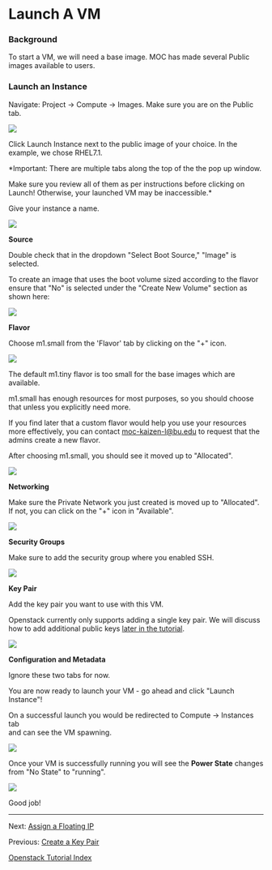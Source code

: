 # Launch A VM

### Background

To start a VM, we will need a base image.  MOC has made several Public images available to users. 

### Launch an Instance
Navigate: Project -> Compute -> Images.  Make sure you are on the Public tab.

![](_static/img/base_images_public.png)

Click Launch Instance next to the public image of your choice.  In the example, we chose RHEL7.1.  

*Important: There are multiple tabs along the top of the the pop up window.

Make sure you review all of them as per instructions before clicking on Launch!  Otherwise, your launched VM may be inaccessible.*

Give your instance a name.

![](_static/img/launch_details.png)

**Source**

Double check that in the dropdown "Select Boot Source," "Image" is selected.

To create an image that uses the boot volume sized according to the flavor ensure that "No" is selected under the "Create New Volume" section as shown here:

![](_static/img/launch_source.png)


**Flavor**  

Choose m1.small from the 'Flavor' tab by clicking on the "+" icon.
 
![](_static/img/launch_flavor_01.png)

The default m1.tiny flavor is too small for the base images which are available.

m1.small has enough resources for most purposes, so you should choose that unless you explicitly need more.  

If you find later that a custom flavor would help you use your resources more effectively, you can contact moc-kaizen-l@bu.edu to request that the admins create a new flavor.

After choosing m1.small, you should see it moved up to "Allocated".

![](_static/img/launch_flavor_02.png)

**Networking**

Make sure the Private Network you just created is moved up to "Allocated". If not, you can click on the "+" icon in "Available".

![](_static/img/launch_networks.png)

**Security Groups**

Make sure to add the security group where you enabled SSH.

![](_static/img/launch_security.png)

**Key Pair**

Add the key pair you want to use with this VM.

Openstack currently only supports adding a single key pair. We will discuss how to add additional public keys [later in the tutorial](SSH-to-Cloud-VM.html#more-ssh-keys).

![](_static/img/launch_key.png)

**Configuration and Metadata**

Ignore these two tabs for now.

You are now ready to launch your VM - go ahead and click "Launch Instance"!

On a successful launch you would be redirected to Compute -> Instances tab  
and can see the VM spawning.  

![](_static/img/launch_spawning.png)

Once your VM is successfully running you will see the **Power State** changes from
"No State" to "running".  

![](_static/img/launch_running.png)

Good job!

******

Next: [Assign a Floating IP](Assign-a-Floating-IP.html)

Previous: [Create a Key Pair](Create-a-Key-Pair.html)

[Openstack Tutorial Index](OpenStack-Tutorial-Index.html)

